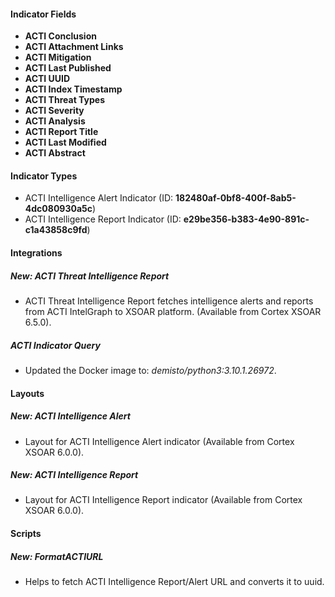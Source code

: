 
#### Indicator Fields
- **ACTI Conclusion**
- **ACTI Attachment Links**
- **ACTI Mitigation**
- **ACTI Last Published**
- **ACTI UUID**
- **ACTI Index Timestamp**
- **ACTI Threat Types**
- **ACTI Severity**
- **ACTI Analysis**
- **ACTI Report Title**
- **ACTI Last Modified**
- **ACTI Abstract**

#### Indicator Types
- ACTI Intelligence Alert Indicator (ID: **182480af-0bf8-400f-8ab5-4dc080930a5c**)
- ACTI Intelligence Report Indicator (ID: **e29be356-b383-4e90-891c-c1a43858c9fd**)

#### Integrations
##### New: ACTI Threat Intelligence Report
- ACTI Threat Intelligence Report fetches intelligence alerts and reports from ACTI IntelGraph to XSOAR platform. (Available from Cortex XSOAR 6.5.0).
##### ACTI Indicator Query
- Updated the Docker image to: *demisto/python3:3.10.1.26972*.


#### Layouts
##### New: ACTI Intelligence Alert
- Layout for ACTI Intelligence Alert indicator (Available from Cortex XSOAR 6.0.0).
##### New: ACTI Intelligence Report
- Layout for ACTI Intelligence Report indicator (Available from Cortex XSOAR 6.0.0).

#### Scripts
##### New: FormatACTIURL
- Helps to fetch ACTI Intelligence Report/Alert URL and converts it to uuid.
